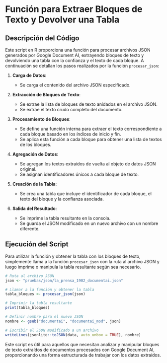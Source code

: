 # Función para Extraer Bloques de Texto y Devolver una Tabla

## Descripción del Código

Este script en R proporciona una función para procesar archivos JSON generados por Google Document AI, extrayendo bloques de texto y devolviendo una tabla con la confianza y el texto de cada bloque. A continuación se detallan los pasos realizados por la función `procesar_json`:

1. **Carga de Datos**:
   - Se carga el contenido del archivo JSON especificado.

2. **Extracción de Bloques de Texto**:
   - Se extrae la lista de bloques de texto anidados en el archivo JSON.
   - Se extrae el texto crudo completo del documento.

3. **Procesamiento de Bloques**:
   - Se define una función interna para extraer el texto correspondiente a cada bloque basado en los índices de inicio y fin.
   - Se aplica esta función a cada bloque para obtener una lista de textos de los bloques.

4. **Agregación de Datos**:
   - Se agregan los textos extraídos de vuelta al objeto de datos JSON original.
   - Se asignan identificadores únicos a cada bloque de texto.

5. **Creación de la Tabla**:
   - Se crea una tabla que incluye el identificador de cada bloque, el texto del bloque y la confianza asociada.

6. **Salida del Resultado**:
   - Se imprime la tabla resultante en la consola.
   - Se guarda el JSON modificado en un nuevo archivo con un nombre diferente.

## Ejecución del Script

Para utilizar la función y obtener la tabla con los bloques de texto, simplemente llama a la función `procesar_json` con la ruta al archivo JSON y luego imprime o manipula la tabla resultante según sea necesario.

```r
# Ruta al archivo JSON
json <- "pruebas/json/la_prensa_1902_documentai.json"

# Llamar a la función y obtener la tabla
tabla_bloques <- procesar_json(json)

# Imprimir la tabla resultante
print(tabla_bloques)

# Definir nombre para el nuevo JSON
nombre <- gsub("documentai", "documentai_mod", json)

# Escribir el JSON modificado a un archivo
writeLines(jsonlite::toJSON(data, auto_unbox = TRUE), nombre)
```
Este script es útil para aquellos que necesitan analizar y manipular bloques de texto extraídos de documentos procesados con Google Document AI, proporcionando una forma estructurada de trabajar con los datos extraídos.
